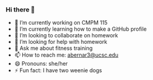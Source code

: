 ### Hi there 👋

- 🔭 I’m currently working on CMPM 115
- 🌱 I’m currently learning how to make a GitHub profile
- 👯 I’m looking to collaborate on homework
- 🤔 I’m looking for help with homework
- 💬 Ask me about fitness training
- 📫 How to reach me: abernar3@ucsc.edu
- 😄 Pronouns: she/her
- ⚡ Fun fact: I have two weenie dogs

